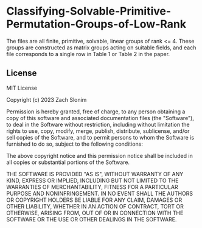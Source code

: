 # Classifying-Solvable-Primitive-Permutation-Groups-of-Low-Rank

The files are all finite, primitive, solvable, linear groups of rank <= 4. These groups are constructed as matrix groups acting on suitable fields, and each file corresponds to a single row in Table 1 or Table 2 in the paper.

## License 

MIT License

Copyright (c) 2023 Zach Slonim

Permission is hereby granted, free of charge, to any person obtaining a copy
of this software and associated documentation files (the "Software"), to deal
in the Software without restriction, including without limitation the rights
to use, copy, modify, merge, publish, distribute, sublicense, and/or sell
copies of the Software, and to permit persons to whom the Software is
furnished to do so, subject to the following conditions:

The above copyright notice and this permission notice shall be included in all
copies or substantial portions of the Software.

THE SOFTWARE IS PROVIDED "AS IS", WITHOUT WARRANTY OF ANY KIND, EXPRESS OR
IMPLIED, INCLUDING BUT NOT LIMITED TO THE WARRANTIES OF MERCHANTABILITY,
FITNESS FOR A PARTICULAR PURPOSE AND NONINFRINGEMENT. IN NO EVENT SHALL THE
AUTHORS OR COPYRIGHT HOLDERS BE LIABLE FOR ANY CLAIM, DAMAGES OR OTHER
LIABILITY, WHETHER IN AN ACTION OF CONTRACT, TORT OR OTHERWISE, ARISING FROM,
OUT OF OR IN CONNECTION WITH THE SOFTWARE OR THE USE OR OTHER DEALINGS IN THE
SOFTWARE.
